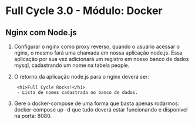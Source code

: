 # Full Cycle 3.0 - Módulo: Docker

## Nginx com Node.js

1. Configurar o nginx como proxy reverso, quando o usuário acessar o nginx, o mesmo fará uma chamada em nossa aplicação node.js. Essa aplicação por sua vez adicionará um registro em nosso banco de dados mysql, cadastrando um nome na tabela people.

2. O retorno da aplicação node.js para o nginx deverá ser:

        <h1>Full Cycle Rocks!</h1>
        - Lista de nomes cadastrada no banco de dados.

3. Gere o docker-compose de uma forma que basta apenas rodarmos: docker-compose up -d que tudo deverá estar funcionando e disponível na porta: 8080.

